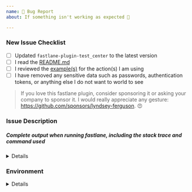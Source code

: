 ```yaml
---
name: 🐛 Bug Report
about: If something isn't working as expected 🤔

---
```


<!-- Thanks for helping _test_center_! Before you submit your issue, please make sure to check the following boxes by putting an x in the [ ] (don't: [x ], [ x], do: [x]) -->

### New Issue Checklist

- [ ] Updated `fastlane-plugin-test_center` to the latest version
- [ ] I read the [README.md](https://github.com/lyndsey-ferguson/fastlane-plugin-test_center/blob/master/README.md)
- [ ] I reviewed the [example(s)](https://github.com/lyndsey-ferguson/fastlane-plugin-test_center/blob/master/README.md) for the action(s) I am using
- [ ] I have removed any sensitive data such as passwords, authentication tokens, or anything else I do not want to world to see

> If you love this fastlane plugin, consider sponsoring it or asking your company to sponsor it. I would really appreciate any
> gesture: https://github.com/sponsors/lyndsey-ferguson. 😍
>
<!--
If you have sensitive data that you do not want to be exposed, please either obfuscate that data (my-secret-token-2020202020 => my-secret-token-######) 
or encrypt it with my public key: https://github.com/lyndsey-ferguson/fastlane-plugin-test_center/files/5577804/lyndsey-ferguson-id_rsa.pub.pkcs8.zip

Refer to this article for more information: https://gist.github.com/colinstein/de1755d2d7fbe27a0f1e

Here are the relevant steps to encrypt your file(s). 

1. Create a password file that you will use to encrypt your file:
```
openssl rand 192 -out secret.txt.key
```
2. Encrypt the file with that secret key:
```
$ openssl aes-256-cbc -in <path/to/your/file> -out <path/to/your/file>.enc -pass file:secret.txt.key
```
3. Encrypt the password file with the attached public key:
```
openssl rsautl -encrypt -pubin -inkey lyndsey-ferguson-id_rsa.pub.pkcs8 -in secret.txt.key -out secret.txt.key.enc
```
4. Package up the encrypted files:
```
zip issue-310.zip *.enc
```

Attach that zip to this issue.
-->
### Issue Description
<!-- Please include which _test_center_ action you are using. For example, multi_scan, tests_from_junit, etc. -->
<!-- Please include what's happening, expected behavior, and any relevant code samples -->

##### Complete output when running fastlane, including the stack trace and command used
<!-- You can use: `--verbose --capture_output` as the last commandline arguments to get that collected for you -->

<!-- The output of `--verbose --capture_output` could contain sensitive data such as application ids, certificate ids, passwords, authentication tokens, or email addreses, Please make sure you double check the output and replace anything sensitive you don't wish to submit in the issue -->

<details>
  <pre>[INSERT OUTPUT HERE]</pre>
</details>

### Environment

<!-- Please run `fastlane env` and copy the output below. This will help us help you :+1:
If you used the `--capture_output` option, please remove this block as it is already included there. -->

<details>
  <pre>[INSERT OUTPUT HERE]</pre>
</details>
